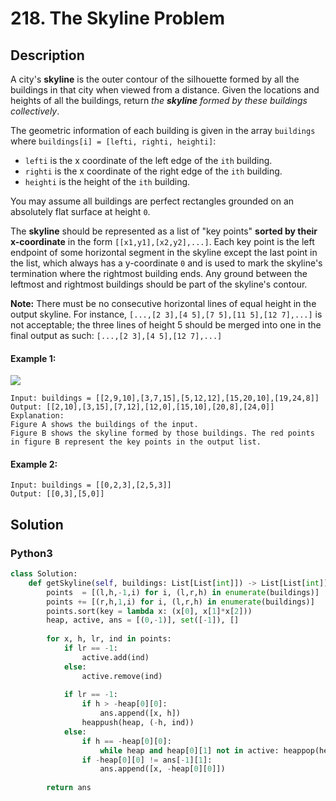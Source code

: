 # 218. The Skyline Problem

## Description
A city's **skyline** is the outer contour of the silhouette formed by all the buildings in that city when viewed from a distance. Given the locations and heights of all the buildings, return *the **skyline** formed by these buildings collectively*.

The geometric information of each building is given in the array `buildings` where `buildings[i] = [lefti, righti, heighti]`:

* `lefti` is the x coordinate of the left edge of the `ith` building.
* `righti` is the x coordinate of the right edge of the `ith` building.
* `heighti` is the height of the `ith` building.

You may assume all buildings are perfect rectangles grounded on an absolutely flat surface at height `0`.

The **skyline** should be represented as a list of "key points" **sorted by their x-coordinate** in the form `[[x1,y1],[x2,y2],...]`. Each key point is the left endpoint of some horizontal segment in the skyline except the last point in the list, which always has a y-coordinate `0` and is used to mark the skyline's termination where the rightmost building ends. Any ground between the leftmost and rightmost buildings should be part of the skyline's contour.

**Note:** There must be no consecutive horizontal lines of equal height in the output skyline. For instance, `[...,[2 3],[4 5],[7 5],[11 5],[12 7],...]` is not acceptable; the three lines of height 5 should be merged into one in the final output as such: `[...,[2 3],[4 5],[12 7],...]`

#### Example 1:
![](https://assets.leetcode.com/uploads/2020/12/01/merged.jpg)
```
Input: buildings = [[2,9,10],[3,7,15],[5,12,12],[15,20,10],[19,24,8]]
Output: [[2,10],[3,15],[7,12],[12,0],[15,10],[20,8],[24,0]]
Explanation:
Figure A shows the buildings of the input.
Figure B shows the skyline formed by those buildings. The red points in figure B represent the key points in the output list.
```

#### Example 2:
```
Input: buildings = [[0,2,3],[2,5,3]]
Output: [[0,3],[5,0]]
```


## Solution

### Python3
```python
class Solution:
    def getSkyline(self, buildings: List[List[int]]) -> List[List[int]]:
        points  = [(l,h,-1,i) for i, (l,r,h) in enumerate(buildings)]
        points += [(r,h,1,i) for i, (l,r,h) in enumerate(buildings)]
        points.sort(key = lambda x: (x[0], x[1]*x[2]))
        heap, active, ans = [(0,-1)], set([-1]), []
        
        for x, h, lr, ind in points:
            if lr == -1: 
                active.add(ind)
            else: 
                active.remove(ind)
           
            if lr == -1:
                if h > -heap[0][0]: 
                    ans.append([x, h])
                heappush(heap, (-h, ind))
            else:
                if h == -heap[0][0]:   
                    while heap and heap[0][1] not in active: heappop(heap)
                if -heap[0][0] != ans[-1][1]: 
                    ans.append([x, -heap[0][0]])
                
        return ans
```
